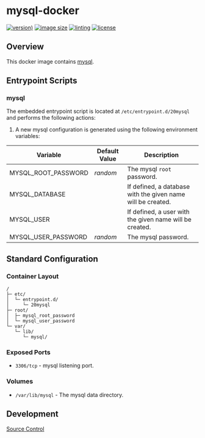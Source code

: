 # mysql-docker

[![version)](https://img.shields.io/docker/v/crashvb/mysql/latest)](https://hub.docker.com/repository/docker/crashvb/mysql)
[![image size](https://img.shields.io/docker/image-size/crashvb/mysql/latest)](https://hub.docker.com/repository/docker/crashvb/mysql)
[![linting](https://img.shields.io/badge/linting-hadolint-yellow)](https://github.com/hadolint/hadolint)
[![license](https://img.shields.io/github/license/crashvb/mysql-docker.svg)](https://github.com/crashvb/mysql-docker/blob/master/LICENSE.md)

## Overview

This docker image contains [mysql](https://www.mysql.com/).

## Entrypoint Scripts

### mysql

The embedded entrypoint script is located at `/etc/entrypoint.d/20mysql` and performs the following actions:

1. A new mysql configuration is generated using the following environment variables:

 | Variable | Default Value | Description |
 | ---------| ------------- | ----------- |
 | MYSQL\_ROOT\_PASSWORD | _random_ | The mysql `root` password. |
 | MYSQL\_DATABASE | | If defined, a database with the given name will be created. |
 | MYSQL\_USER | | If defined, a user with the given name will be created. |
 | MYSQL\_USER\_PASSWORD | _random_ | The mysql _<user>_ password. |

## Standard Configuration

### Container Layout

```
/
├─ etc/
│  └─ entrypoint.d/
│     └─ 20mysql
├─ root/
│  ├─ mysql_root_password
│  └─ mysql_user_password
└─ var/
   └─ lib/
      └─ mysql/
```

### Exposed Ports

* `3306/tcp` - mysql listening port.

### Volumes

* `/var/lib/mysql` - The mysql data directory.

## Development

[Source Control](https://github.com/crashvb/mysql-docker)

